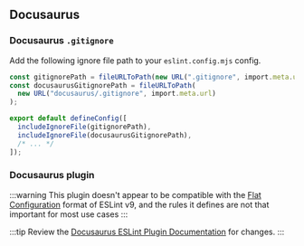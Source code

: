 ## Docusaurus

### Docusaurus `.gitignore`

Add the following ignore file path to your `eslint.config.mjs` config.

```ts title="eslint.config.mjs {2-4,8}
const gitignorePath = fileURLToPath(new URL(".gitignore", import.meta.url));
const docusaurusGitignorePath = fileURLToPath(
  new URL("docusaurus/.gitignore", import.meta.url)
);

export default defineConfig([
  includeIgnoreFile(gitignorePath),
  includeIgnoreFile(docusaurusGitignorePath),
  /* ... */
]);
```

### Docusaurus plugin

:::warning
This plugin doesn't appear to be compatible with the [Flat Configuration](https://eslint.org/docs/latest/use/configure/configuration-files) format of ESLint v9, and the rules it defines are not that important for most use cases
:::

:::tip
Review the [Docusaurus ESLint Plugin Documentation](https://docusaurus.io/docs/api/misc/@docusaurus/eslint-plugin) for changes.
:::
